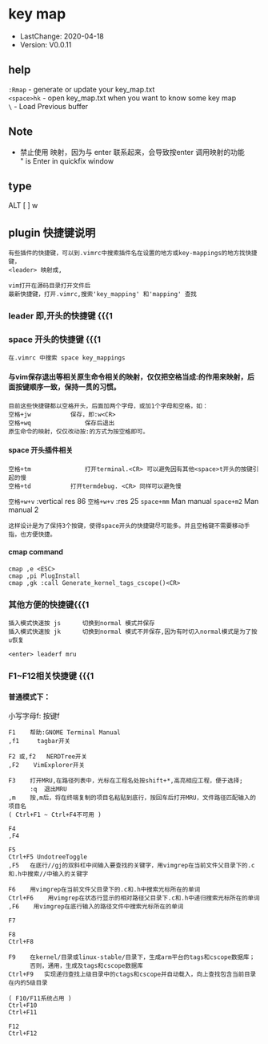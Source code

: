 # key map
- LastChange: 2020-04-18
-    Version: V0.0.11

## help
`:Rmap` - generate or update your key_map.txt<br/>
`<space>hk` - open key_map.txt when you want to know some key map<br/>
`\` - Load Previous buffer<br/>


## Note
- 禁止使用<c-m> 映射，因为与 enter 联系起来，会导致按enter 调用映射的功能<br/>
  " <C-m> is Enter in quickfix window <br/>

## type
<leader> 
<space>
ALT
[
]
w

## plugin 快捷键说明

	有些插件的快捷键，可以到.vimrc中搜索插件名在设置的地方或key-mappings的地方找快捷键，
	<leader> 映射成,

	vim打开在源码目录打开文件后  
	最新快捷键，打开.vimrc,搜索'key_mapping' 和'mapping' 查找

### leader 即,开头的快捷键 {{{1

### space 开头的快捷键 {{{1
	在.vimrc 中搜索 space key_mappings

#### 与vim保存退出等相关原生命令相关的映射，仅仅把空格当成:的作用来映射，后面按键顺序一致，保持一贯的习惯。
	目前这些快捷键都以空格开头，后面加两个字母，或加1个字母和空格，如：
	空格+jw			保存，即:w<CR>
	空格+wq				保存后退出
	原生命令的映射，仅仅改动按:的方式为按空格即可。


#### space 开头插件相关
	空格+tm				打开terminal.<CR> 可以避免因有其他<space>t开头的按键引起的慢
	空格+td			打开termdebug. <CR> 同样可以避免慢

`空格+w+v` :vertical res 86<CR><cr/>
`空格+w+v` :res 25<CR><cr/>
`space+mm` Man manual<cr/>
`space+m2` Man manual 2<cr/>


	这样设计是为了保持3个按键，使得space开头的快捷键尽可能多。并且空格键不需要移动手指，也方便快捷。


#### cmap command
`cmap ,e <ESC>`<br/>
`cmap ,pi PlugInstall`<br/>
`cmap ,gk :call Generate_kernel_tags_cscope()<CR>`<br/>

### 其他方便的快捷键{{{1
	插入模式快速按 js 		切换到normal 模式并保存 
	插入模式快速按 jk 		切换到normal 模式不并保存,因为有时切入normal模式是为了按u恢复

	<enter>	leaderf mru

### F1~F12相关快捷键 {{{1

#### 普通模式下：  
小写字母f: 按键f
	
	F1    帮助:GNOME Terminal Manual
	,f1		tagbar开关 

	F2 或,f2   NERDTree开关
	,F2    VimExplorer开关

	F3    打开MRU,在路径列表中，光标在工程名处按shift+*,高亮相应工程，便于选择;
	      :q  退出MRU
	,m    按,m后，将在终端复制的项目名粘贴到底行，按回车后打开MRU，文件路径匹配输入的项目名  
	( Ctrl+F1 ~ Ctrl+F4不可用 )

	F4       
	,F4       

	F5      
	Ctrl+F5 UndotreeToggle  
	,F5   在底行//gj的双斜杠中间输入要查找的关键字，用vimgrep在当前文件父目录下的.c和.h中搜索//中输入的关键字  

	F6    用vimgrep在当前文件父目录下的.c和.h中搜索光标所在的单词    
	Ctrl+F6    用vimgrep在状态行显示的相对路径父目录下.c和.h中递归搜索光标所在的单词  
	,F6    用vimgrep在底行输入的路径文件中搜索光标所在的单词  

	F7

	F8    
	Ctrl+F8 

	F9    在kernel/目录或linux-stable/目录下，生成arm平台的tags和cscope数据库；  
	      否则，通用，生成及tags和cscope数据库  
	Ctrl+F9	  实现递归查找上级目录中的ctags和cscope并自动载入，向上查找包含当前目录在内的5级目录  

	( F10/F11系统占用 )  
	Ctrl+F10   
	Ctrl+F11   

	F12        
	Ctrl+F12   

